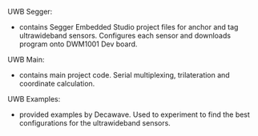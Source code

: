 UWB Segger: 
- contains Segger Embedded Studio project files for anchor and tag ultrawideband sensors. Configures each sensor and downloads program onto DWM1001 Dev board.

UWB Main:
- contains main project code. Serial multiplexing, trilateration and coordinate calculation.

UWB Examples:
- provided examples by Decawave. Used to experiment to find the best configurations for the ultrawideband sensors.
